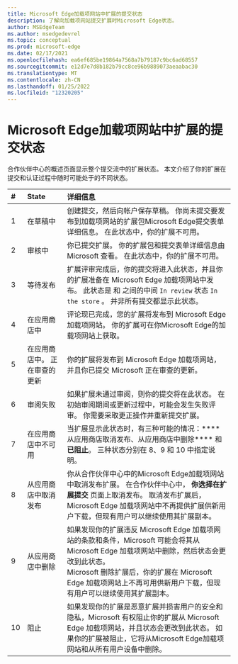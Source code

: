 ```yaml
---
title: Microsoft Edge加载项网站中扩展的提交状态
description: 了解向加载项网站提交扩展时Microsoft Edge状态。
author: MSEdgeTeam
ms.author: msedgedevrel
ms.topic: conceptual
ms.prod: microsoft-edge
ms.date: 02/17/2021
ms.openlocfilehash: ea6ef685be19864a7568a7b79187c9bc6ad68557
ms.sourcegitcommit: e12d7e7d8b182b79cc8ce96b9889073aeaabac30
ms.translationtype: MT
ms.contentlocale: zh-CN
ms.lasthandoff: 01/25/2022
ms.locfileid: "12320205"
---
```

# <a name="submission-states-for-extensions-in-the-microsoft-edge-add-ons-website"></a>Microsoft Edge加载项网站中扩展的提交状态

合作伙伴中心的概述页面显示整个提交流中的扩展状态。  本文介绍了你的扩展在提交和认证过程中随时可能处于的不同状态。

| # |  State |  详细信息 |
|:--- |:--- |:--- |
| 1 |  在草稿中 |  创建提交，然后向帐户保存草稿。  你尚未提交要发布到加载项网站的扩展包Microsoft Edge提交表单详细信息。  在此状态中，你的扩展不可用。  |
| 2|  审核中 |  你已提交扩展。  你的扩展包和提交表单详细信息由 Microsoft 查看。  在此状态中，你的扩展不可用。  |
| 3|  等待发布 |  扩展评审完成后，你的提交将进入此状态，并且你的扩展准备在 Microsoft Edge 加载项网站中发布。  此状态是 和 之间的中间 `In review` 状态 `In the store` 。  并非所有提交都显示此状态。  |
| 4|  在应用商店中 |  评论现已完成，您的扩展将发布到 Microsoft Edge 加载项网站。  你的扩展可在你Microsoft Edge的加载项网站上获取。  |
| 5 |  在应用商店中。  正在审查的更新 |  你的扩展将发布到 Microsoft Edge 加载项网站，并且你已提交 Microsoft 正在审查的更新。  |
| 6 |  审阅失败 |  如果扩展未通过审阅，则你的提交将在此状态。  在初始审阅期间或更新过程中，可能会发生失败评审。  你需要采取更正操作并重新提交扩展。  |
| 7 |  在应用商店中不可用 |  当扩展显示此状态时，有三种可能的情况：**** 从应用商店取消发布、从应用商店中删除**** 和**已阻止**。  三种状态分别在 8、9 和 10 中指定说明。  |
| 8 |  从应用商店中取消发布 |  你从合作伙伴中心中的Microsoft Edge加载项网站中取消发布扩展。  在合作伙伴中心中， **你选择在扩展提交** 页面上取消发布。  取消发布扩展后，Microsoft Edge 加载项网站中不再提供扩展供新用户下载，但现有用户可以继续使用其扩展副本。  |
| 9 |  从应用商店中删除 |  如果发现你的扩展违反 Microsoft Edge 加载项网站的条款和条件，Microsoft 可能会将其从 Microsoft Edge 加载项网站中删除，然后状态会更改到此状态。  <br />  Microsoft 删除扩展后，你的扩展在 Microsoft Edge 加载项网站上不再可用供新用户下载，但现有用户可以继续使用其扩展副本。  |
| 10 |  阻止 |  如果发现你的扩展是恶意扩展并损害用户的安全和隐私，Microsoft 有权阻止你的扩展从 Microsoft Edge 加载项网站，并且状态会更改到此状态。  如果你的扩展被阻止，它将从Microsoft Edge加载项网站和从所有用户设备中删除。  |
